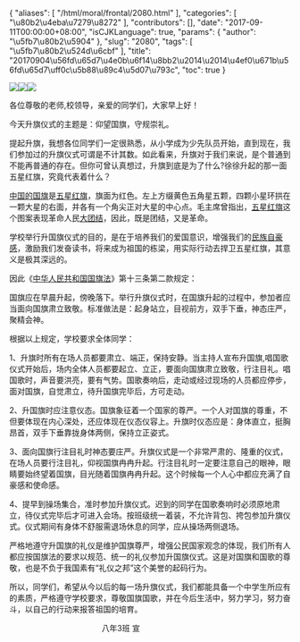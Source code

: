 {
    "aliases": [
        "/html/moral/frontal/2080.html"
    ],
    "categories": [
        "\u80b2\u4eba\u7279\u8272"
    ],
    "contributors": [],
    "date": "2017-09-11T00:00:00+08:00",
    "isCJKLanguage": true,
    "params": {
        "author": "\u5fb7\u80b2\u5904"
    },
    "slug": "2080",
    "tags": [
        "\u5fb7\u80b2\u524d\u6cbf"
    ],
    "title": "20170904\u56fd\u65d7\u4e0b\u6f14\u8bb2\u2014\u2014\u4ef0\u671b\u56fd\u65d7\uff0c\u5b88\u89c4\u5d07\u793c",
    "toc": true
}

![](https://cdn.tfls.online/mirror/full/6347b1ee105881fa9b430329db1159d1e373c5b2.jpg)![](https://cdn.tfls.online/mirror/full/e75b932a58d2c5a79a49475909461fa70d79ee35.jpg)![](https://cdn.tfls.online/mirror/full/6eda76d04a722f84cc9c8b0e04652dfdf32b04b5.jpg)




  





各位尊敬的老师,校领导，亲爱的同学们，大家早上好！




今天升旗仪式的主题是：仰望国旗，守规崇礼。




提起升旗，我想各位同学们一定很熟悉，从小学成为少先队员开始，直到现在，我们参加过的升旗仪式可谓是不计其数。如此看来，升旗对于我们来说，是个普通到不能再普通的存在。但你可曾认真想过，升旗到底是为了什么?徐徐升起的那一面五星红旗，究竟代表着什么？




[中国的国旗](https://baike.baidu.com/item/%E4%B8%AD%E5%8D%8E%E4%BA%BA%E6%B0%91%E5%85%B1%E5%92%8C%E5%9B%BD%E5%9B%BD%E6%97%97)是[五星红旗](https://baike.baidu.com/item/%E4%BA%94%E6%98%9F%E7%BA%A2%E6%97%97/21897)，旗面为红色。左上方缀黄色五角星五颗，四颗小星环拱在一颗大星的右面，并各有一个角尖正对大星的中心点。毛主席曾指出，[五星红旗](https://baike.baidu.com/item/%E4%BA%94%E6%98%9F%E7%BA%A2%E6%97%97/6091951)这个图案表现革命人民[大团](https://baike.baidu.com/item/%E5%A4%A7%E5%9B%A2)[结](https://baike.baidu.com/item/%E7%BB%93)，因此，既是团结，又是革命。




学校举行升国旗仪式的目的，是在于培养我们的爱国意识，增强我们的[民族自豪感](https://www.baidu.com/s?wd=%E6%B0%91%E6%97%8F%E8%87%AA%E8%B1%AA%E6%84%9F&tn=44039180_cpr&fenlei=mv6quAkxTZn0IZRqIHckPjm4nH00T1YYnARduAcYrHRsnjD4rjFb0ZwV5Hcvrjm3rH6sPfKWUMw85HfYnjn4nH6sgvPsT6KdThsqpZwYTjCEQLGCpyw9Uz4Bmy-bIi4WUvYETgN-TLwGUv3ErH61nWfLn1R4njm3PHD3rjb4)，激励我们发奋读书，将来成为祖国的栋梁，用实际行动去捍卫五星红旗，其意义是极其深远的。




因此《[中华人民共和国国旗法](https://www.baidu.com/s?wd=%E4%B8%AD%E5%8D%8E%E4%BA%BA%E6%B0%91%E5%85%B1%E5%92%8C%E5%9B%BD%E5%9B%BD%E6%97%97%E6%B3%95&tn=44039180_cpr&fenlei=mv6quAkxTZn0IZRqIHckPjm4nH00T1Ykuhwbnj6krHfkPyw-n1md0ZwV5Hcvrjm3rH6sPfKWUMw85HfYnjn4nH6sgvPsT6KdThsqpZwYTjCEQLGCpyw9Uz4Bmy-bIi4WUvYETgN-TLwGUv3En1b4PW6YPjRs)》第十三条第二款规定：  

 国旗应在早晨升起，傍晚落下。举行升旗仪式时，在国旗升起的过程中，参加者应当面向国旗肃立致敬。标准做法是：起身站立，目视前方，双手下垂，神态庄严，聚精会神。 




根据以上规定，学校要求全体同学：  

 1、升旗时所有在场人员都要肃立、端正，保持安静。当主持人宣布升国旗,唱国歌仪式开始后，场内全体人员都要起立、立正，要面向国旗肃立致敬，行注目礼。唱国歌时，声音要洪亮，要有气势。国歌奏响后，走动或经过现场的人员都应停步，面对国旗，自觉肃立，待升国旗完毕后，方可走动。




2、升国旗时应注意仪态。国旗象征着一个国家的尊严。一个人对国旗的尊重，不但要体现在内心深处，还应体现在仪态仪容上。升旗时仪态应是：身体直立，挺胸昂首，双手下垂靠拢身体两侧，保持立正姿式。  

 3、面向国旗行注目礼时神态要庄严。升旗仪式是一个非常严肃的、隆重的仪式，在场人员要行注目礼，仰视国旗冉冉升起。行注目礼时一定要注意自己的眼神，眼睛要始终望着国旗，目光随着国旗冉冉升起。这个时候每一个人心中都应充满了自豪感和使命感。  

 4、提早到操场集合，准时参加升旗仪式。迟到的同学在国歌奏响时必须原地肃立，待仪式完毕后才可进入会场。按班级统一着装，不允许背包、挎包参加升旗仪式。仪式期间有身体不舒服需退场休息的同学，应从操场两侧退场。




严格地遵守升国旗的礼仪是维护国旗尊严，增强公民国家观念的体现，我们所有人都应按国旗法的要求以规范、统一的礼仪参加升国旗仪式。这是对国旗和国歌的尊敬，也是不负于我国素有“礼仪之邦”这个美誉的起码行为。




所以，同学们，希望从今以后的每一场升旗仪式，我们都能具备一个中学生所应有的素质，严格遵守学校要求，尊敬国旗国歌，并在今后生活中，努力学习，努力奋斗，以自己的行动来报答祖国的培育。




  






                                          八年3班 宣




  



